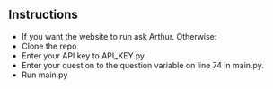 ## Instructions
* If you want the website to run ask Arthur.
Otherwise:
* Clone the repo
* Enter your API key to API_KEY.py
* Enter your question to the question variable on line 74 in main.py.
* Run main.py
